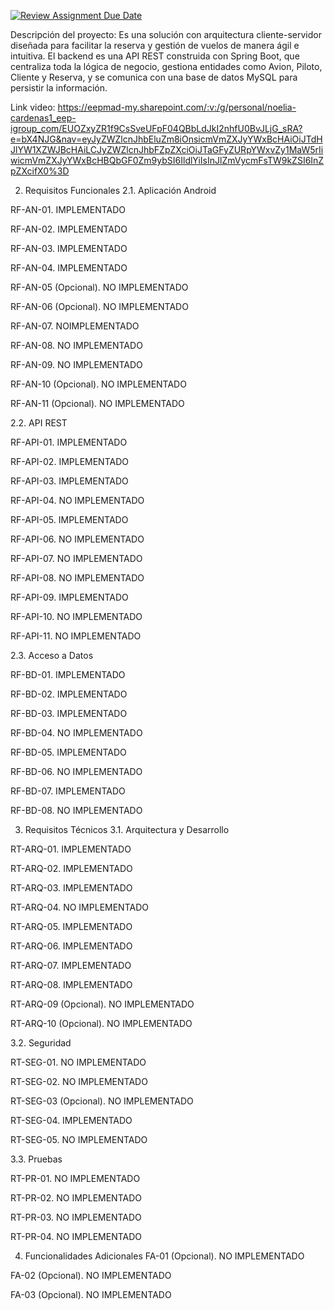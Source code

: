 [![Review Assignment Due Date](https://classroom.github.com/assets/deadline-readme-button-22041afd0340ce965d47ae6ef1cefeee28c7c493a6346c4f15d667ab976d596c.svg)](https://classroom.github.com/a/O1oNnYGo)

Descripción del proyecto: Es una solución con arquitectura cliente-servidor diseñada para facilitar la reserva y gestión de vuelos de manera ágil e intuitiva. El backend es una API REST construida con Spring Boot, que centraliza toda la lógica de negocio, gestiona entidades como Avion, Piloto, Cliente y Reserva, y se comunica con una base de datos MySQL para persistir la información.

Link video: https://eepmad-my.sharepoint.com/:v:/g/personal/noelia-cardenas1_eep-igroup_com/EUOZxyZR1f9CsSveUFpF04QBbLdJkI2nhfU0BvJLjG_sRA?e=bX4NJG&nav=eyJyZWZlcnJhbEluZm8iOnsicmVmZXJyYWxBcHAiOiJTdHJlYW1XZWJBcHAiLCJyZWZlcnJhbFZpZXciOiJTaGFyZURpYWxvZy1MaW5rIiwicmVmZXJyYWxBcHBQbGF0Zm9ybSI6IldlYiIsInJlZmVycmFsTW9kZSI6InZpZXcifX0%3D

2. Requisitos Funcionales 
2.1. Aplicación Android

RF-AN-01. IMPLEMENTADO

RF-AN-02. IMPLEMENTADO

RF-AN-03. IMPLEMENTADO

RF-AN-04. IMPLEMENTADO

RF-AN-05 (Opcional). NO IMPLEMENTADO

RF-AN-06 (Opcional). NO IMPLEMENTADO

RF-AN-07. NOIMPLEMENTADO

RF-AN-08. NO IMPLEMENTADO

RF-AN-09. NO IMPLEMENTADO

RF-AN-10 (Opcional). NO IMPLEMENTADO

RF-AN-11 (Opcional). NO IMPLEMENTADO

2.2. API REST 

RF-API-01. IMPLEMENTADO

RF-API-02. IMPLEMENTADO

RF-API-03. IMPLEMENTADO

RF-API-04. NO IMPLEMENTADO

RF-API-05. IMPLEMENTADO

RF-API-06. NO IMPLEMENTADO

RF-API-07. NO IMPLEMENTADO

RF-API-08. NO IMPLEMENTADO

RF-API-09. IMPLEMENTADO 

RF-API-10. NO IMPLEMENTADO

RF-API-11. NO IMPLEMENTADO 

2.3. Acceso a Datos 

RF-BD-01. IMPLEMENTADO

RF-BD-02. IMPLEMENTADO

RF-BD-03. IMPLEMENTADO

RF-BD-04. NO IMPLEMENTADO

RF-BD-05. IMPLEMENTADO

RF-BD-06. NO IMPLEMENTADO

RF-BD-07. IMPLEMENTADO

RF-BD-08. NO IMPLEMENTADO

3. Requisitos Técnicos 
3.1. Arquitectura y Desarrollo 

RT-ARQ-01. IMPLEMENTADO

RT-ARQ-02. IMPLEMENTADO

RT-ARQ-03. IMPLEMENTADO

RT-ARQ-04. NO IMPLEMENTADO

RT-ARQ-05. IMPLEMENTADO

RT-ARQ-06. IMPLEMENTADO

RT-ARQ-07. IMPLEMENTADO

RT-ARQ-08. IMPLEMENTADO

RT-ARQ-09 (Opcional). NO IMPLEMENTADO

RT-ARQ-10 (Opcional). NO IMPLEMENTADO

3.2. Seguridad 

RT-SEG-01. NO IMPLEMENTADO 

RT-SEG-02. NO IMPLEMENTADO

RT-SEG-03 (Opcional). NO IMPLEMENTADO

RT-SEG-04. IMPLEMENTADO 

RT-SEG-05. NO IMPLEMENTADO

3.3. Pruebas 

RT-PR-01. NO IMPLEMENTADO 

RT-PR-02. NO IMPLEMENTADO

RT-PR-03. NO IMPLEMENTADO 

RT-PR-04. NO IMPLEMENTADO

4. Funcionalidades Adicionales 
FA-01 (Opcional). NO IMPLEMENTADO

FA-02 (Opcional). NO IMPLEMENTADO

FA-03 (Opcional). NO IMPLEMENTADO
